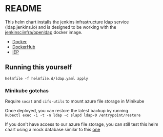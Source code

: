 # README

This helm chart installs the jenkins infrastructure ldap service (ldap.jenkins.io) and is designed to be working with the [jenkinsciinfra/openldap](https://github.com/jenkinsciinfra/openldap) docker image.

- [Docker](https://github.com/jenkins-infra/ldap)
- [DockerHub](https://hub.docker.com/r/jenkinsciinfra/ldap)
- [IEP](https://github.com/jenkins-infra/iep/tree/master/iep-008)


## Running this yourself

`helmfile -f helmfile.d/ldap.yaml apply`

### Minikube gotchas

Require `socat` and `cifs-utils` to mount azure file storage in Minikube

Once deployed, you can restore the latest backup by running  
`kubectl exec -i -t -n ldap -c slapd ldap-0 /entrypoint/restore`

If you don't have access to our azure file storage, you can still test this helm chart using a mock database similar to this [one](https://github.com/jenkins-infra/ldap/blob/master/mock.ldif)
